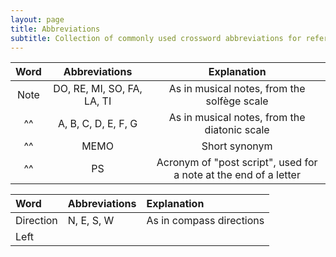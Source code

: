 ```yaml
---
layout: page
title: Abbreviations
subtitle: Collection of commonly used crossword abbreviations for reference
---
```


| Word | Abbreviations | Explanation |
| :------: | :---: | :---: |
| Note | DO, RE, MI, SO, FA, LA, TI | As in musical notes, from the solfège scale |
| ^^ | A, B, C, D, E, F, G | As in musical notes, from the diatonic scale |
| ^^ | MEMO | Short synonym |
| ^^ | PS | Acronym of "post script", used for a note at the end of a letter |          



| Word | Abbreviations | Explanation |
| :------ |:--- | :--- |
| Direction | N, E, S, W | As in compass directions |
| Left | | |
